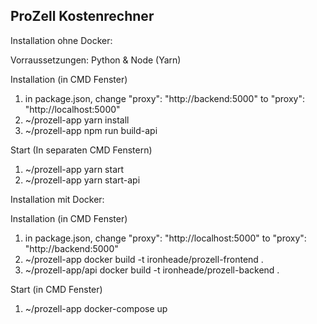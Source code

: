 ## ProZell Kostenrechner

Installation ohne Docker:

Vorraussetzungen: Python & Node (Yarn)

Installation (in CMD Fenster)

1. in package.json, change   "proxy": "http://backend:5000" to   "proxy": "http://localhost:5000"
2. ~/prozell-app yarn install
3. ~/prozell-app npm run build-api

Start (In separaten CMD Fenstern)

1. ~/prozell-app yarn start
2. ~/prozell-app yarn start-api

Installation mit Docker:

Installation (in CMD Fenster)

1. in package.json, change   "proxy": "http://localhost:5000" to   "proxy": "http://backend:5000"
2. ~/prozell-app docker build -t ironheade/prozell-frontend .
3. ~/prozell-app/api docker build -t ironheade/prozell-backend .

Start (in CMD Fenster)

1. ~/prozell-app docker-compose up
